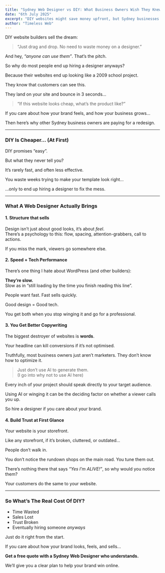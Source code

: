 ```yaml
---
title: "Sydney Web Designer vs DIY: What Business Owners Wish They Knew"
date: "6th July 2025"
excerpt: "DIY websites might save money upfront, but Sydney businesses often pay twice—once in wasted time, then again to fix it. Here’s what most don’t realise until it’s too late."
author: "Timeless Web"
---
```


DIY website builders sell the dream:

> “Just drag and drop. No need to waste money on a designer.”

And hey, _“anyone can use them”_. That’s the pitch.

So why do most people end up hiring a designer anyways?

Because their websites end up looking like a 2009 school project.

They know that customers can see this.

They land on your site and bounce in 3 seconds…

> “If this website looks cheap, what’s the product like?”

If you care about how your brand feels, and how your business grows…

Then here’s why other Sydney business owners are paying for a redesign.

---

### DIY Is Cheaper… (At First)

DIY promises “easy”.

But what they never tell you?

It’s rarely fast, and often less effective.

You waste weeks trying to make your template look right…

…only to end up hiring a designer to fix the mess.

---

### What A Web Designer Actually Brings

#### 1. Structure that sells

Design isn’t just about good looks, it’s about _feel_.  
There’s a psychology to this: flow, spacing, attention-grabbers, call to actions.

If you miss the mark, viewers go somewhere else.

#### 2. Speed + Tech Performance

There’s one thing I hate about WordPress (and other builders):

**They’re slow.**  
Slow as in “still loading by the time you finish reading this line”.

People want fast. Fast sells quickly.

Good design = Good tech.

You get both when you stop winging it and go for a professional.

#### 3. You Get Better Copywriting

The biggest destroyer of websites is **words**.

Your headline can kill conversions if it’s not optimised.

Truthfully, most business owners just aren’t marketers. They don’t know how to optimize it.

> Just don’t use AI to generate them.  
> (I go into why not to use AI here)

Every inch of your project should speak directly to your target audience.

Using AI or winging it can be the deciding factor on whether a viewer calls you up.

So hire a designer if you care about your brand.

#### 4. Build Trust at First Glance

Your website is your storefront.

Like any storefront, if it’s broken, cluttered, or outdated…

People don’t walk in.

You don’t notice the rundown shops on the main road. You tune them out.

There’s nothing there that says _“Yes I’m ALIVE!”_, so why would you notice them?

Your customers do the same to your website.

---

### So What’s The Real Cost Of DIY?

-   Time Wasted
-   Sales Lost
-   Trust Broken
-   Eventually hiring someone _anyways_

Just do it right from the start.

If you care about how your brand looks, feels, and sells…

**Get a free quote with a Sydney Web Designer who understands.**

We’ll give you a clear plan to help your brand win online.
